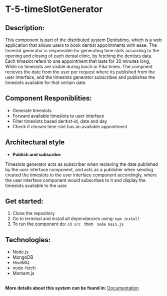 # T-5-timeSlotGenerator

## Description:
This component is part of the distributed system Dentistimo, which is a web application that allows users to book dentist appointments with ease. The timeslot generator is responsible for generating time slots according to the opening and closing of each dental clinic, by fetching the dentists data. Each timeslot refers to one appointment that lasts for 30 minutes long, While no timeslots are visible during lunch or Fika times.
The compnent recieves the date from the user per request where its published from the user Interface, and the timeslots generator subscribes and publishes the timeslots available for that certain date.

## Component Responiblities:
- Generate timeslots
- Forward available timeslots to user interface
- Filter timeslots based dentist-id, date and day
- Check if chosen time-slot has an available appointment

## Architectural style

- **Publish and subscribe:**

Timeslots generator acts as subscriber when recieving the date published by the user interface component, and acts as a publisher when sending created the timeslots to the user interface component accordingly, where the user interface component would subscribes to it and display the timeslots available to the user. 

## Get started:

1. Clone the repository
2. Go to terminal and install all dependancies using: `npm install`
3. To run the component do: `cd src ` then  ` node main.js`

## Technologies:
- Node.js
- MongoDB
- HiveMQ
- node-fetch
- Moment.js
##

**More details about this system can be found in:** [Documentation](https://git.chalmers.se/courses/dit355/dit356-2022/t-5/t-5-documentation)
